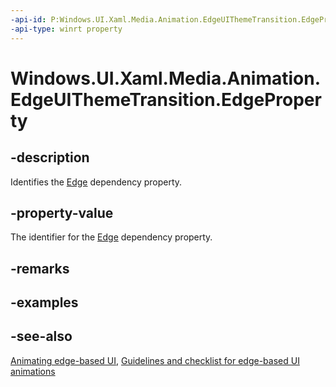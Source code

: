 ```yaml
---
-api-id: P:Windows.UI.Xaml.Media.Animation.EdgeUIThemeTransition.EdgeProperty
-api-type: winrt property
---
```


<!-- Property syntax
public Windows.UI.Xaml.DependencyProperty EdgeProperty { get; }
-->

# Windows.UI.Xaml.Media.Animation.EdgeUIThemeTransition.EdgeProperty

## -description
Identifies the [Edge](edgeuithemetransition_edge.md) dependency property.



## -property-value
The identifier for the [Edge](edgeuithemetransition_edge.md) dependency property.

## -remarks

## -examples

## -see-also
[Animating edge-based UI](/previous-versions/windows/apps/jj649428(v=win.10)), [Guidelines and checklist for edge-based UI animations](/windows/uwp/style/motion-edgebased)
